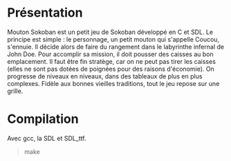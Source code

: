 # Présentation

Mouton Sokoban est un petit jeu de Sokoban développé en C et SDL. Le principe est simple : le personnage, un petit mouton qui s'appelle Coucou, s'ennuie. Il décide alors de faire du rangement dans le labyrinthe infernal de John Doe. Pour accomplir sa mission, il doit pousser des caisses au bon emplacement. Il faut être fin stratège, car on ne peut pas tirer les caisses (elles ne sont pas dotées de poignées pour des raisons d'économie). On progresse de niveaux en niveaux, dans des tableaux de plus en plus complexes. Fidèle aux bonnes vieilles traditions, tout le jeu repose sur une grille.

# Compilation

Avec gcc, la SDL et SDL_ttf.

> make

